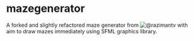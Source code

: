 # mazegenerator
A forked and slightly refactored maze generator from ![@razimantv](https://github.com/razimantv/mazegenerator) with aim to draw mazes immediately using SFML graphics library.
